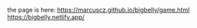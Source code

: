 the page is here: https://marcuscz.github.io/bigbelly/game.html
                  https://bigbelly.netlify.app/
